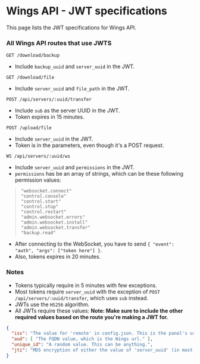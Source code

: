 # Wings API - JWT specifications

This page lists the JWT specifications for Wings API.

### All Wings API routes that use JWTS

`GET /download/backup`

- Include `backup_uuid` and `server_uuid` in the JWT.

`GET /download/file`

- Include `server_uuid` and `file_path` in the JWT.

`POST /api/servers/:uuid/transfer`

- Include `sub` as the server UUID in the JWT.
- Token expires in 15 minutes.

`POST /upload/file`

- Include `server_uuid` in the JWT.
- Token is in the parameters, even though it's a POST request.

`WS /api/servers/:uuid/ws`

- Include `server_uuid` and `permissions` in the JWT.
- `permissions` has be an array of strings, which can be these following permission values:

> ```text
> "websocket.connect"
> "control.console"
> "control.start"
> "control.stop"
> "control.restart"
> "admin.websocket.errors"
> "admin.websocket.install"
> "admin.websocket.transfer"
> "backup.read"
> ```

- After connecting to the WebSocket, you have to send `{ "event": "auth", "args": ["token here"] }`.
- Also, tokens expires in 20 minutes.

### Notes

- Tokens typically require in 5 minutes with few exceptions.
- Most tokens require `server_uuid` with the exception of `POST /api/servers/:uuid/transfer`, which uses `sub` instead.
- JWTs use the `HS256` algorithm.
- All JWTs require these values: **Note: Make sure to include the other required values based on the route you're making a JWT for.**

```json
{
  "iss": "The value for 'remote' in config.json. This is the panel's url.",
  "aud": [ "The FQDN value, which is the Wings url." ],
  "unique_id": "A random value. This can be anything.",
  "jti": "MD5 encryption of either the value of 'server_uuid' (in most cases) or 'sub' (for POST /api/servers/:uuid/transfer)."
}
```
